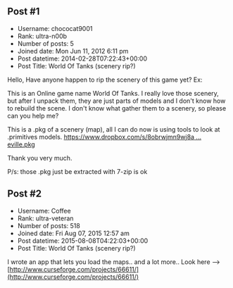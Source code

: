 ## Post #1
- Username: chococat9001
- Rank: ultra-n00b
- Number of posts: 5
- Joined date: Mon Jun 11, 2012 6:11 pm
- Post datetime: 2014-02-28T07:22:43+00:00
- Post Title: World Of Tanks (scenery rip?)

Hello,
Have anyone happen to rip the scenery of this game yet?
Ex:


This is an Online game name World Of Tanks. I really love those scenery, but after I unpack them, they are just parts of models and I don't know how to rebuild the scene. I don't know what gather them to a scenery, so please can you help me?

This is a .pkg of a scenery (map), all I can do now is using tools to look at .primitives models.
[https://www.dropbox.com/s/8obrwjmn9wj8a ... eville.pkg](https://www.dropbox.com/s/8obrwjmn9wj8axg/07_lakeville.pkg)

Thank you very much.

P/s: those .pkg just be extracted with 7-zip is ok
## Post #2
- Username: Coffee
- Rank: ultra-veteran
- Number of posts: 518
- Joined date: Fri Aug 07, 2015 12:57 am
- Post datetime: 2015-08-08T04:22:03+00:00
- Post Title: World Of Tanks (scenery rip?)

I wrote an app that lets you load the maps.. and a lot more..
Look here -->[http://www.curseforge.com/projects/66611/](http://www.curseforge.com/projects/66611/)
